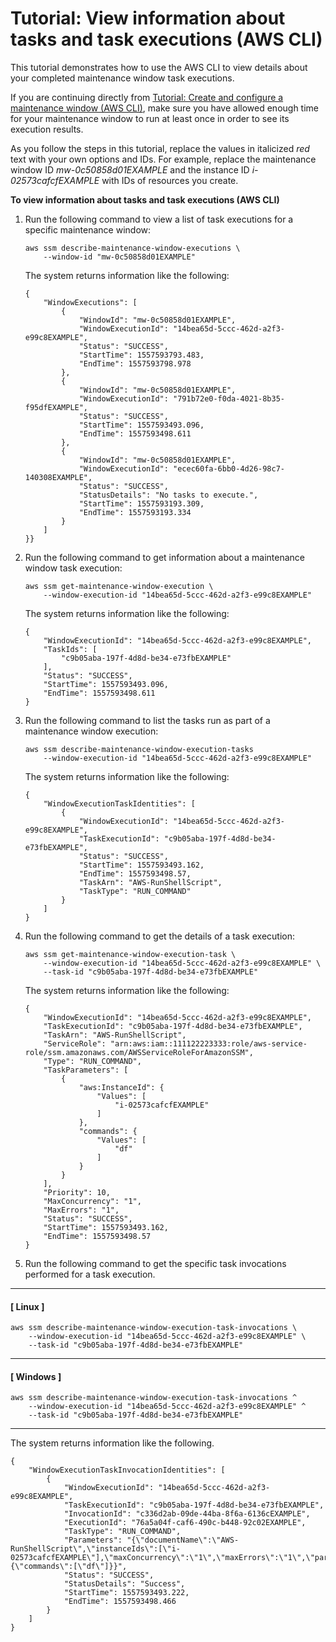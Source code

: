 # Tutorial: View information about tasks and task executions \(AWS CLI\)<a name="mw-cli-tutorial-task-info"></a>

This tutorial demonstrates how to use the AWS CLI to view details about your completed maintenance window task executions\. 

If you are continuing directly from [Tutorial: Create and configure a maintenance window \(AWS CLI\)](maintenance-windows-cli-tutorials-create.md), make sure you have allowed enough time for your maintenance window to run at least once in order to see its execution results\.

As you follow the steps in this tutorial, replace the values in italicized *red* text with your own options and IDs\. For example, replace the maintenance window ID *mw\-0c50858d01EXAMPLE* and the instance ID *i\-02573cafcfEXAMPLE* with IDs of resources you create\.

**To view information about tasks and task executions \(AWS CLI\)**

1. Run the following command to view a list of task executions for a specific maintenance window:

   ```
   aws ssm describe-maintenance-window-executions \
       --window-id "mw-0c50858d01EXAMPLE"
   ```

   The system returns information like the following:

   ```
   {
       "WindowExecutions": [
           {
               "WindowId": "mw-0c50858d01EXAMPLE",
               "WindowExecutionId": "14bea65d-5ccc-462d-a2f3-e99c8EXAMPLE",
               "Status": "SUCCESS",
               "StartTime": 1557593793.483,
               "EndTime": 1557593798.978
           },
           {
               "WindowId": "mw-0c50858d01EXAMPLE",
               "WindowExecutionId": "791b72e0-f0da-4021-8b35-f95dfEXAMPLE",
               "Status": "SUCCESS",
               "StartTime": 1557593493.096,
               "EndTime": 1557593498.611
           },
           {
               "WindowId": "mw-0c50858d01EXAMPLE",
               "WindowExecutionId": "ecec60fa-6bb0-4d26-98c7-140308EXAMPLE",
               "Status": "SUCCESS",
               "StatusDetails": "No tasks to execute.",
               "StartTime": 1557593193.309,
               "EndTime": 1557593193.334
           }
       ]
   }}
   ```

1. Run the following command to get information about a maintenance window task execution:

   ```
   aws ssm get-maintenance-window-execution \
       --window-execution-id "14bea65d-5ccc-462d-a2f3-e99c8EXAMPLE"
   ```

   The system returns information like the following:

   ```
   {
       "WindowExecutionId": "14bea65d-5ccc-462d-a2f3-e99c8EXAMPLE",
       "TaskIds": [
           "c9b05aba-197f-4d8d-be34-e73fbEXAMPLE"
       ],
       "Status": "SUCCESS",
       "StartTime": 1557593493.096,
       "EndTime": 1557593498.611
   }
   ```

1. Run the following command to list the tasks run as part of a maintenance window execution:

   ```
   aws ssm describe-maintenance-window-execution-tasks 
       --window-execution-id "14bea65d-5ccc-462d-a2f3-e99c8EXAMPLE"
   ```

   The system returns information like the following:

   ```
   {
       "WindowExecutionTaskIdentities": [
           {
               "WindowExecutionId": "14bea65d-5ccc-462d-a2f3-e99c8EXAMPLE",
               "TaskExecutionId": "c9b05aba-197f-4d8d-be34-e73fbEXAMPLE",
               "Status": "SUCCESS",
               "StartTime": 1557593493.162,
               "EndTime": 1557593498.57,
               "TaskArn": "AWS-RunShellScript",
               "TaskType": "RUN_COMMAND"
           }
       ]
   }
   ```

1. Run the following command to get the details of a task execution:

   ```
   aws ssm get-maintenance-window-execution-task \
       --window-execution-id "14bea65d-5ccc-462d-a2f3-e99c8EXAMPLE" \
       --task-id "c9b05aba-197f-4d8d-be34-e73fbEXAMPLE"
   ```

   The system returns information like the following:

   ```
   {
       "WindowExecutionId": "14bea65d-5ccc-462d-a2f3-e99c8EXAMPLE",
       "TaskExecutionId": "c9b05aba-197f-4d8d-be34-e73fbEXAMPLE",
       "TaskArn": "AWS-RunShellScript",
       "ServiceRole": "arn:aws:iam::111122223333:role/aws-service-role/ssm.amazonaws.com/AWSServiceRoleForAmazonSSM",
       "Type": "RUN_COMMAND",
       "TaskParameters": [
           {
               "aws:InstanceId": {
                   "Values": [
                       "i-02573cafcfEXAMPLE"
                   ]
               },
               "commands": {
                   "Values": [
                       "df"
                   ]
               }
           }
       ],
       "Priority": 10,
       "MaxConcurrency": "1",
       "MaxErrors": "1",
       "Status": "SUCCESS",
       "StartTime": 1557593493.162,
       "EndTime": 1557593498.57
   }
   ```

1. Run the following command to get the specific task invocations performed for a task execution\.

------
#### [ Linux ]

   ```
   aws ssm describe-maintenance-window-execution-task-invocations \
       --window-execution-id "14bea65d-5ccc-462d-a2f3-e99c8EXAMPLE" \
       --task-id "c9b05aba-197f-4d8d-be34-e73fbEXAMPLE"
   ```

------
#### [ Windows ]

   ```
   aws ssm describe-maintenance-window-execution-task-invocations ^
       --window-execution-id "14bea65d-5ccc-462d-a2f3-e99c8EXAMPLE" ^
       --task-id "c9b05aba-197f-4d8d-be34-e73fbEXAMPLE"
   ```

------

   The system returns information like the following\.

   ```
   {
       "WindowExecutionTaskInvocationIdentities": [
           {
               "WindowExecutionId": "14bea65d-5ccc-462d-a2f3-e99c8EXAMPLE",
               "TaskExecutionId": "c9b05aba-197f-4d8d-be34-e73fbEXAMPLE",
               "InvocationId": "c336d2ab-09de-44ba-8f6a-6136cEXAMPLE",
               "ExecutionId": "76a5a04f-caf6-490c-b448-92c02EXAMPLE",
               "TaskType": "RUN_COMMAND",
               "Parameters": "{\"documentName\":\"AWS-RunShellScript\",\"instanceIds\":[\"i-02573cafcfEXAMPLE\"],\"maxConcurrency\":\"1\",\"maxErrors\":\"1\",\"parameters\":{\"commands\":[\"df\"]}}",
               "Status": "SUCCESS",
               "StatusDetails": "Success",
               "StartTime": 1557593493.222,
               "EndTime": 1557593498.466
           }
       ]
   }
   ```